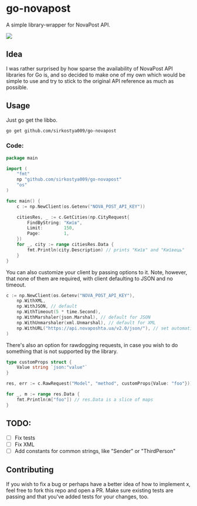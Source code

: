 # go-novapost

A simple library-wrapper for NovaPost API.

[![](https://godoc.org/github.com/sirkostya009/go-novapost?status.svg)](https://godoc.org/github.com/sirkostya009/go-novapost)

## Idea

I was rather surprised by how sparse the availability of NovaPost API libraries for Go is, and so decided to make one of
my own which would be simple to use and try to stick to the original API reference as much as possible.

## Usage

Just go get the libbo.

```bash
go get github.com/sirkostya009/go-novapost
```

### Code:

```go
package main

import (
	"fmt"
	np "github.com/sirkostya009/go-novapost"
	"os"
)

func main() {
	c := np.NewClient(os.Getenv("NOVA_POST_API_KEY"))

	citiesRes, _ := c.GetCities(np.CityRequest{
		FindByString: "Київ",
		Limit:        150,
		Page:         1,
	})
	for _, city := range citiesRes.Data {
		fmt.Println(city.Description) // prints "Київ" and "Київець"
	}
}
```

You can also customize your client by passing options to it. Note, however, that none of them are required, with
client defaulting to JSON and no timeout.

```go
c := np.NewClient(os.Getenv("NOVA_POST_API_KEY"),
	np.WithXML,
	np.WithJSON, // default
	np.WithTimeout(5 * time.Second),
	np.WithMarshaler(json.Marshal), // default for JSON
	np.WithUnmarshaler(xml.Unmarshal), // default for XML
	np.WithURL("https://api.novaposhta.ua/v2.0/json/"), // set automatically by WithXML, WithJSON
)
```

There's also an option for rawdogging requests, in case you wish to do something that is not supported by the library.

```go
type customProps struct {
	Value string `json:"value"`
}

res, err := c.RawRequest("Model", "method", customProps{Value: "foo"}))

for _, m := range res.Data {
	fmt.Println(m["foo"]) // res.Data is a slice of maps
}
```

## TODO:
- [ ] Fix tests
- [ ] Fix XML
- [ ] Add constants for common strings, like "Sender" or "ThirdPerson"

## Contributing

If you wish to fix a bug or perhaps have a better idea of how to implement x, feel free to fork this repo and open a PR.
Make sure existing tests are passing and that you've added tests for your changes, too.
